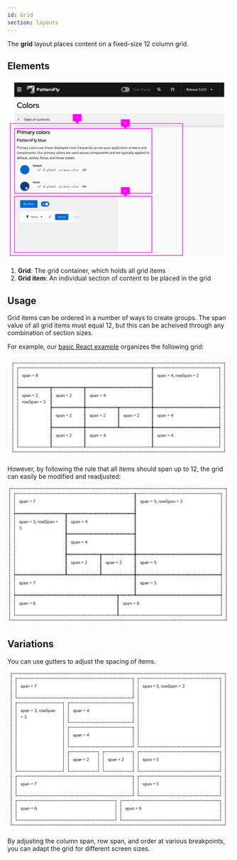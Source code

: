 ```yaml
---
id: Grid
section: layouts
---
```

The **grid** layout places content on a fixed-size 12 column grid.

## Elements

![Grid example image](./img/grid-example.png)
1. **Grid**: The grid container, which holds all grid items
1. **Grid item**: An individual section of content to be placed in the grid

## Usage

Grid items can be ordered in a number of ways to create groups. The span value of all grid items must equal 12, but this can be acheived through any combination of section sizes.

For example, our [basic React example](/layouts/grid) organizes the following grid:

![Grid from React example](./img/original-grid-span.png)

However, by following the rule that all items should span up to 12, the grid can easily be modified and readjusted:

![Adjusted React example grid](./img/adjusted-grid-span.png)

## Variations

You can use gutters to adjust the spacing of items.

![Grid with gutter](./img/grid-gutters.png)

By adjusting the column span, row span, and order at various breakpoints, you can adapt the grid for different screen sizes.
